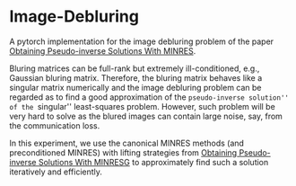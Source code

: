 # Image-Debluring

A pytorch implementation for the image debluring problem of the paper [Obtaining Pseudo-inverse Solutions With MINRES](https://arxiv.org/abs/2309.17096).

Bluring matrices can be full-rank but extremely ill-conditioned, e.g., Gaussian bluring matrix. Therefore, the bluring matrix behaves like a singular matrix numerically and the image debluring problem can be regarded as to find a good approximation of the ``pseudo-inverse solution'' of the ``singular'' least-squares problem. However, such problem will be very hard to solve as the blured images can contain large noise, say, from the communication loss. 

In this experiment, we use the canonical MINRES methods (and preconditioned MINRES) with lifting strategies from [Obtaining Pseudo-inverse Solutions With MINRESG](https://arxiv.org/abs/2309.17096) to approximately find such a solution iteratively and efficiently.
